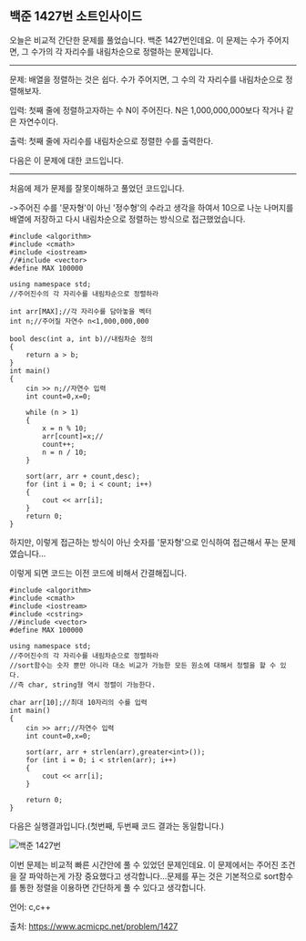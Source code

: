 ## 백준 1427번 소트인사이드

오늘은 비교적 간단한 문제를 풀었습니다. 백준 1427번인데요. 이 문제는 수가 주어지면, 그 수가의 각 자리수를 내림차순으로 정렬하는 문제입니다.

---

문제: 배열을 정렬하는 것은 쉽다. 수가 주어지면, 그 수의 각 자리수를 내림차순으로 정렬해보자.

입력: 첫째 줄에 정렬하고자하는 수 N이 주어진다. N은 1,000,000,000보다 작거나 같은 자연수이다.

출력: 첫째 줄에 자리수를 내림차순으로 정렬한 수를 출력한다.

다음은 이 문제에 대한 코드입니다.

---

처음에 제가 문제를 잘못이해하고 풀었던 코드입니다.

->주어진 수를 '문자형'이 아닌 '정수형'의 수라고 생각을 하여서 10으로 나눈 나머지를 배열에 저장하고 다시 내림차순으로 정렬하는 방식으로 접근했었습니다.

```
#include <algorithm>
#include <cmath>
#include <iostream>
//#include <vector>
#define MAX 100000

using namespace std;
//주어진수의 각 자리수를 내림차순으로 정렬하라

int arr[MAX];//각 자리수를 담아놓을 벡터
int n;//주어질 자연수 n<1,000,000,000

bool desc(int a, int b)//내림차순 정의
{
	return a > b;
}
int main()
{
	cin >> n;//자연수 입력
	int count=0,x=0;

	while (n > 1)
	{
		x = n % 10;
		arr[count]=x;//
		count++;
		n = n / 10;
	}
	
	sort(arr, arr + count,desc);
	for (int i = 0; i < count; i++)
	{
		cout << arr[i];
	}
	return 0;
}
```

 

하지만, 이렇게 접근하는 방식이 아닌 숫자를 '문자형'으로 인식하여 접근해서 푸는 문제였습니다...

이렇게 되면 코드는 이전 코드에 비해서 간결해집니다.

```
#include <algorithm>
#include <cmath>
#include <iostream>
#include <cstring>
//#include <vector>
#define MAX 100000

using namespace std;
//주어진수의 각 자리수를 내림차순으로 정렬하라
//sort함수는 숫자 뿐만 아니라 대소 비교가 가능한 모든 원소에 대해서 정렬을 할 수 있다.
//즉 char, string형 역시 정렬이 가능한다.

char arr[10];//최대 10자리의 수를 입력
int main()
{
	cin >> arr;//자연수 입력
	int count=0,x=0;
	
	sort(arr, arr + strlen(arr),greater<int>());
	for (int i = 0; i < strlen(arr); i++)
	{
		cout << arr[i];
	}

	return 0;
}

```

다음은 실행결과입니다.(첫번째, 두번째 코드 결과는 동일합니다.)

![백준 1427번](https://user-images.githubusercontent.com/52284829/74630112-2f176880-519d-11ea-91fd-1f976e8717c2.png)

이번 문제는 비교적 빠른 시간안에 풀 수 있었던 문제인데요. 이 문제에서는 주어진 조건을 잘 파악하는게 가장 중요했다고 생각합니다...문제를 푸는 것은 기본적으로 sort함수를 통한 정렬을 이용하면 간단하게 풀 수 있다고 생각합니다.



언어: c,c++

출처: https://www.acmicpc.net/problem/1427